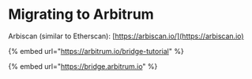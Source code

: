 # Migrating to Arbitrum

Arbiscan (similar to Etherscan): [https://arbiscan.io/](https://arbiscan.io)

{% embed url="https://arbitrum.io/bridge-tutorial" %}



{% embed url="https://bridge.arbitrum.io" %}
